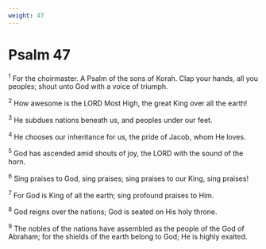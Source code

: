 ```yaml
---
weight: 47
---
```


# Psalm 47

<sup>1</sup> For the choirmaster. A Psalm of the sons of Korah. Clap your hands, all you peoples; shout unto God with a voice of triumph. 

<sup>2</sup> How awesome is the LORD Most High, the great King over all the earth! 

<sup>3</sup> He subdues nations beneath us, and peoples under our feet. 

<sup>4</sup> He chooses our inheritance for us, the pride of Jacob, whom He loves. 

<sup>5</sup> God has ascended amid shouts of joy, the LORD with the sound of the horn. 

<sup>6</sup> Sing praises to God, sing praises; sing praises to our King, sing praises! 

<sup>7</sup> For God is King of all the earth; sing profound praises to Him. 

<sup>8</sup> God reigns over the nations; God is seated on His holy throne. 

<sup>9</sup> The nobles of the nations have assembled as the people of the God of Abraham; for the shields of the earth belong to God; He is highly exalted. 


